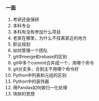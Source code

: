 ### 一面

1. 考研还是保研
2. 本科专业
3. 本科有没有参加什么项目
4. 老家在哪里，为什么不找离家近的地方
5. 职业规划
6. 如何管理一个团队
7. git中merge和rebase的区别
8. git中多个commit合并成一个，用哪个命令
9. git分支多，合到主干用哪个命令好
10. Python中列表和元组的区别
11. Python中的装饰器
12. 用Pandas如何做归一化处理
13. 快排的思想

